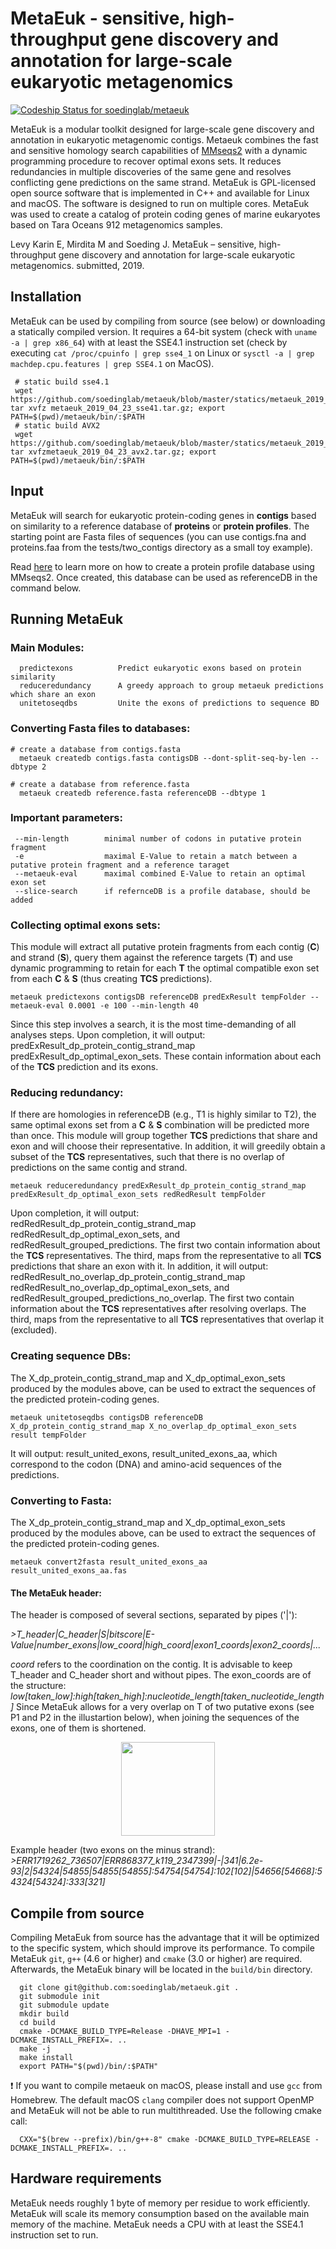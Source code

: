 # MetaEuk - sensitive, high-throughput gene discovery and annotation for large-scale eukaryotic metagenomics

[ ![Codeship Status for soedinglab/metaeuk](https://app.codeship.com/projects/07a9f310-7bb9-0136-3e65-3e3f6cc64c07/status?branch=master)](https://app.codeship.com/projects/300789)

MetaEuk is a modular toolkit designed for large-scale gene discovery and annotation in eukaryotic metagenomic contigs. Metaeuk combines the fast and sensitive homology search capabilities of [MMseqs2](https://github.com/soedinglab/MMseqs2) with a dynamic programming procedure to recover optimal exons sets. It reduces redundancies in multiple discoveries of the same gene and resolves conflicting gene predictions on the same strand. MetaEuk is GPL-licensed open source software that is implemented in C++ and available for Linux and macOS. The software is designed to run on multiple cores. MetaEuk was used to create a catalog of protein coding genes of marine eukaryotes based on Tara Oceans 912 metagenomics samples.

Levy Karin E, Mirdita M and Soeding J. MetaEuk – sensitive, high-throughput gene discovery and annotation for large-scale eukaryotic metagenomics. submitted, 2019.

## Installation
MetaEuk can be used by compiling from source (see below) or downloading a statically compiled version. It requires a 64-bit system (check with `uname -a | grep x86_64`) with at least the SSE4.1 instruction set (check by executing `cat /proc/cpuinfo | grep sse4_1` on Linux or `sysctl -a | grep machdep.cpu.features | grep SSE4.1` on MacOS).
     
     # static build sse4.1
     wget https://github.com/soedinglab/metaeuk/blob/master/statics/metaeuk_2019_04_23_sse41.tar.gz; tar xvfz metaeuk_2019_04_23_sse41.tar.gz; export PATH=$(pwd)/metaeuk/bin/:$PATH
     # static build AVX2
     wget https://github.com/soedinglab/metaeuk/blob/master/statics/metaeuk_2019_04_23_avx2.tar.gz; tar xvfzmetaeuk_2019_04_23_avx2.tar.gz; export PATH=$(pwd)/metaeuk/bin/:$PATH

## Input 
MetaEuk will search for eukaryotic protein-coding genes in **contigs** based on similarity to a reference database of **proteins** or **protein profiles**. The starting point are Fasta files of sequences (you can use contigs.fna and proteins.faa from the tests/two_contigs directory as a small toy example).

Read [here](https://github.com/soedinglab/mmseqs2/wiki#how-to-create-a-target-profile-database-from-pfam) to learn more on how to create a protein profile database using MMseqs2. Once created, this database can be used as referenceDB in the command below.

## Running MetaEuk 
### Main Modules:

      predictexons      	Predict eukaryotic exons based on protein similarity
      reduceredundancy  	A greedy approach to group metaeuk predictions which share an exon
      unitetoseqdbs     	Unite the exons of predictions to sequence BD


### Converting Fasta files to databases:
    
    # create a database from contigs.fasta 
      metaeuk createdb contigs.fasta contigsDB --dont-split-seq-by-len --dbtype 2

    # create a database from reference.fasta  
      metaeuk createdb reference.fasta referenceDB --dbtype 1


### Important parameters: 

     --min-length        minimal number of codons in putative protein fragment
     -e                  maximal E-Value to retain a match between a putative protein fragment and a reference taraget 
     --metaeuk-eval      maximal combined E-Value to retain an optimal exon set
     --slice-search      if refernceDB is a profile database, should be added
     

### Collecting optimal exons sets:

This module will extract all putative protein fragments from each contig (**C**) and strand (**S**), query them against the reference targets (**T**) and use dynamic programming to retain for each **T** the optimal compatible exon set from each **C** & **S** (thus creating **TCS** predictions).
    
    metaeuk predictexons contigsDB referenceDB predExResult tempFolder --metaeuk-eval 0.0001 -e 100 --min-length 40
    
Since this step involves a search, it is the most time-demanding of all analyses steps. Upon completion, it will output: predExResult_dp_protein_contig_strand_map predExResult_dp_optimal_exon_sets. These contain information about each of the **TCS** prediction and its exons.


### Reducing redundancy:

If there are homologies in referenceDB (e.g., T1 is highly similar to T2), the same optimal exons set from a **C** & **S** combination will be predicted more than once. This module will group together **TCS** predictions that share and exon and will choose their representative. In addition, it will greedily obtain a subset of the **TCS** representatives, such that there is no overlap of predictions on the same contig and strand.
    
    metaeuk reduceredundancy predExResult_dp_protein_contig_strand_map predExResult_dp_optimal_exon_sets redRedResult tempFolder
    
Upon completion, it will output: redRedResult_dp_protein_contig_strand_map redRedResult_dp_optimal_exon_sets, and  redRedResult_grouped_predictions. The first two contain information about the **TCS** representatives. The third, maps from the representative to all **TCS** predictions that share an exon with it.
In addition, it will output: redRedResult_no_overlap_dp_protein_contig_strand_map redRedResult_no_overlap_dp_optimal_exon_sets, and  redRedResult_grouped_predictions_no_overlap. The first two contain information about the **TCS** representatives after resolving overlaps. The third, maps from the representative to all **TCS** representatives that overlap it (excluded).


### Creating sequence DBs:

The X_dp_protein_contig_strand_map and X_dp_optimal_exon_sets produced by the modules above, can be used to extract the sequences of the predicted protein-coding genes.
    
    metaeuk unitetoseqdbs contigsDB referenceDB X_dp_protein_contig_strand_map X_no_overlap_dp_optimal_exon_sets result tempFolder
    
It will output: result_united_exons, result_united_exons_aa, which correspond to the codon (DNA) and amino-acid sequences of the predictions.


### Converting to Fasta:

The X_dp_protein_contig_strand_map and X_dp_optimal_exon_sets produced by the modules above, can be used to extract the sequences of the predicted protein-coding genes.
    
    metaeuk convert2fasta result_united_exons_aa result_united_exons_aa.fas
    
#### The MetaEuk header:

The header is composed of several sections, separated by pipes ('|'):

*>T_header|C_header|S|bitscore|E-Value|number_exons|low_coord|high_coord|exon1_coords|exon2_coords|...*

*coord* refers to the coordination on the contig. It is advisable to keep T_header and C_header short and without pipes. The exon_coords are of the structure:
*low[taken_low]:high[taken_high]:nucleotide_length[taken_nucleotide_length]*
Since MetaEuk allows for a very overlap on T of two putative exons (see P1 and P2 in the illustartion below), when joining the sequences of the exons, one of them is shortened.

<p align="center"><img src="https://github.com/soedinglab/metaeuk/blob/master/imgs/small_overlap_allowed.png" height="150"/></p>

Example header (two exons on the minus strand):
*>ERR1719262_736507|ERR868377_k119_2347399|-|341|6.2e-93|2|54324|54855|54855[54855]:54754[54754]:102[102]|54656[54668]:54324[54324]:333[321]*



## Compile from source
Compiling MetaEuk from source has the advantage that it will be optimized to the specific system, which should improve its performance. To compile MetaEuk `git`, `g++` (4.6 or higher) and `cmake` (3.0 or higher) are required. Afterwards, the MetaEuk binary will be located in the `build/bin` directory.

      git clone git@github.com:soedinglab/metaeuk.git .
      git submodule init
      git submodule update
      mkdir build
      cd build
      cmake -DCMAKE_BUILD_TYPE=Release -DHAVE_MPI=1 -DCMAKE_INSTALL_PREFIX=. ..
      make -j
      make install
      export PATH="$(pwd)/bin/:$PATH"
        
:exclamation: If you want to compile metaeuk on macOS, please install and use `gcc` from Homebrew. The default macOS `clang` compiler does not support OpenMP and MetaEuk will not be able to run multithreaded. Use the following cmake call:

      CXX="$(brew --prefix)/bin/g++-8" cmake -DCMAKE_BUILD_TYPE=RELEASE -DCMAKE_INSTALL_PREFIX=. ..

## Hardware requirements
MetaEuk needs roughly 1 byte of memory per residue to work efficiently. MetaEuk will scale its memory consumption based on the available main memory of the machine. MetaEuk needs a CPU with at least the SSE4.1 instruction set to run. 


